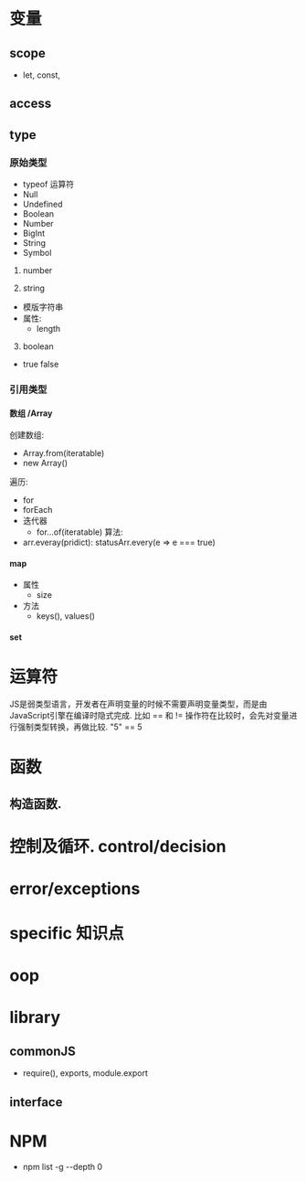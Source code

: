# 变量
## scope
- let, const,

## access

## type
### 原始类型
- typeof 运算符
- Null
- Undefined
- Boolean
- Number
- BigInt
- String
- Symbol
1. number

2. string
- 模版字符串
- 属性:
  - length


3. boolean
- true false

### 引用类型

#### 数组 /Array
创建数组:
  - Array.from(iteratable)
  - new Array()

遍历:
- for
- forEach
- 迭代器
  - for...of(iteratable)
算法:
- arr.everay(pridict): statusArr.every(e => e === true)

#### map
- 属性
  - size
- 方法
  - keys(), values()

#### set



# 运算符
JS是弱类型语言，开发者在声明变量的时候不需要声明变量类型，而是由JavaScript引擎在编译时隐式完成.
比如 == 和 != 操作符在比较时，会先对变量进行强制类型转换，再做比较. "5" == 5


# 函数
## 构造函数.

# 控制及循环. control/decision

# error/exceptions

# specific 知识点

# oop

# library
## commonJS
- require(), exports, module.export

## interface

# NPM
- npm list -g --depth 0 